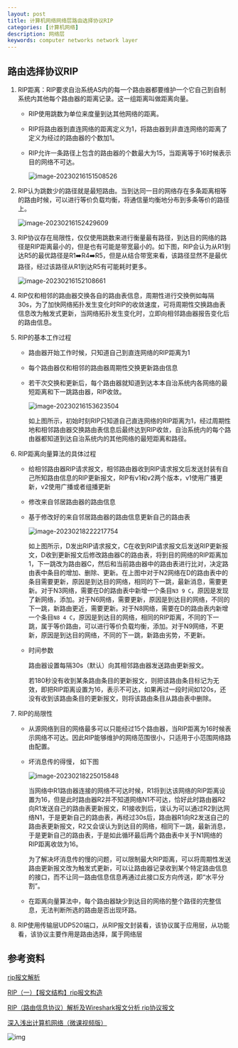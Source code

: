 ```yaml
---
layout: post
title: 计算机网络网络层路由选择协议RIP
categories: [计算机网络]
description: 网络层
keywords: computer networks network layer 
---
```


## 路由选择协议RIP

1. RIP距离：RIP要求自治系统AS内的每一个路由器都要维护一个它自己到自制系统内其他每个路由器的距离记录。这一组距离叫做距离向量。

   + RIP使用跳数为单位来度量到达其他网络的距离。

   + RIP将路由器到直连网络的距离定义为1，将路由器到非直连网络的距离了定义为经过的路由器的个数加1。

   + RIP允许一条路径上包含的路由器的个数最大为15，当距离等于16时候表示目的网络不可达。

     ![image-20230216151508526](https://wendaocsmaster.github.io/images/blog/image-20230216151508526.png)

2. RIP认为跳数少的路径就是最短路由。当到达同一目的网络存在多条距离相等的路由时候，可以进行等价负载均衡，将通信量均衡地分布到多条等价的路径上。

   ![image-20230216152429609](https://wendaocsmaster.github.io/images/blog/image-20230216152429609.png)

3. RIP协议存在局限性，仅仅使用跳数来进行衡量最有路径，到达目的网络的路径是RIP距离最小的，但是也有可能是带宽最小的。如下图，RIP会认为从R1到达R5的最优路径是R1:arrow_right:R4:arrow_right:R5，但是从结合带宽来看，该路径显然不是最优路径，经过该路径从R1到达R5有可能耗时更多。

   ![image-20230216152108661](https://wendaocsmaster.github.io/images/blog/image-20230216152108661.png)

4. RIP仅和相邻的路由器交换各自的路由表信息，周期性进行交换例如每隔30s，为了加快网络拓扑发生变化时RIP的收敛速度，可将周期性交换路由表信息改为触发式更新，当网络拓扑发生变化时，立即向相邻路由器报告变化后的路由信息。

5. RIP的基本工作过程

   + 路由器开始工作时候，只知道自己到直连网络的RIP距离为1

   + 每个路由器仅和相邻的路由器周期性交换更新路由信息

   + 若干次交换和更新后，每个路由器就知道到达本本自治系统内各网络的最短距离和下一跳路由器，RIP收敛。

     ![image-20230216153623504](https://wendaocsmaster.github.io/images/blog/image-20230216153623504.png)

     如上图所示，初始时刻RIP只知道自己直连网络的RIP距离为1，经过周期性地和相邻路由器交换路由表信息后最终达到RIP收敛，自治系统内的每个路由器都知道到达自治系统内的其他网络的最短距离和路径。

6. RIP距离向量算法的具体过程

   + 给相邻路由器RIP请求报文，相邻路由器收到RIP请求报文后发送封装有自己所知路由信息的RIP更新报文，RIP有v1和v2两个版本，v1使用广播更新，v2使用广播或者组播更新

   + 修改来自邻居路由器的路由信息

   + 基于修改好的来自邻居路由器的路由信息更新自己的路由表

     ![image-20230218222217754](https://wendaocsmaster.github.io/images/blog/image-20230218222217754.png)
     
     如上图所示，D发出RIP请求报文，C在收到RIP请求报文后发送RIP更新报文，D收到更新报文后修改路由器C的路由表，将到目的网络的RIP距离加1，下一跳改为路由器C，然后和当前路由器中的路由表进行比对，决定路由表中条目的增加、删除、更新。在上图中对于N2网络在D的路由表中的条目需要更新，原因是到达目的网络，相同的下一跳，最新消息，需要更新。对于N3网络，需要在D的路由表中新增一个条目`N3 9 C`，原因是发现了新网络，添加。对于N6网络，需要更新，原因是到达目的网络，不同的下一跳，新路由更近，需要更新。对于N8网络，需要在D的路由表内新增一个条目`N8 4 C`，原因是到达目的网络，相同的RIP距离，不同的下一跳，属于等价路由，可以进行等价负载均衡，添加。对于N9网络，不更新，原因是到达目的网络，不同的下一跳，新路由劣势，不更新。
     
   + 时间参数

     路由器设置每隔30s（默认）向其相邻路由器发送路由更新报文。

     若180秒没有收到某条路由条目的更新报文，则把该路由条目标记为无效，即把RIP距离设置为16，表示不可达，如果再过一段时间如120s，还没有收到该路由条目的更新报文，则将该路由条目从路由表中删除。

7. RIP的局限性

   + 从源网络到目的网络最多可以只能经过15个路由器，当RIP距离为16时候表示网络不可达。因此RIP能够维护的网络范围很小，只适用于小范围网络路由配置。

   + 坏消息传的得慢， 如下图

     ![image-20230218225015848](https://wendaocsmaster.github.io/images/blog/image-20230218225015848.png)

     当网络中R1路由器连接的网络不可达时候，R1将到达该网络的RIP距离设置为16，但是此时路由器R2并不知道网络N1不可达，恰好此时路由器R2向R1发送自己的路由表更新报文，R1接收到后，误认为可以通过R2到达网络N1，于是更新自己的路由表，再经过30s后，路由器R1向R2发送自己的路由表更新报文，R2又会误认为到达目的网络，相同下一跳，最新消息，于是更新自己的路由表，于是如此循环最后两个路由表中关于N1网络的RIP距离收敛为16。

     为了解决坏消息传的慢的问题，可以限制最大RIP距离，可以将周期性发送路由更新报文改为触发式更新，可以让路由器记录收到某个特定路由信息的接口，而不让同一路由信息信息再通过此接口反方向传送，即“水平分割”。

   + 在距离向量算法中，每个路由器缺少到达目的网络的整个路径的完整信息，无法判断所选的路由是否出现环路。

8. RIP使用传输层UDP520端口，从RIP报文封装看，该协议属于应用层，从功能看，该协议主要作用是路由选择，属于网络层

## 参考资料

[rip报文解析](https://blog.csdn.net/arno234/article/details/90295569)

[RIP（一）【报文结构】rip报文构造](https://blog.csdn.net/LAINCLAK/article/details/77266828)

[RIP（路由信息协议）解析及Wireshark报文分析 rip协议报文](https://blog.csdn.net/chen1415886044/article/details/115051240)

[深入浅出计算机网络（微课视频版）](http://www.tup.tsinghua.edu.cn/booksCenter/book_09342101.html)

![img](https://wendaocsmaster.github.io/images/blog/093421-01.jpg)

